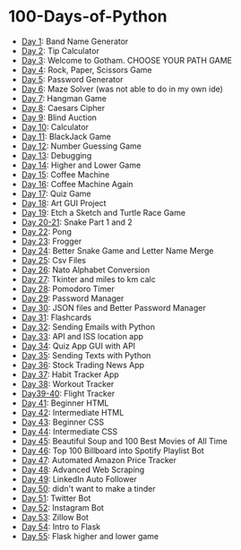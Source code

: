 ﻿# 100-Days-of-Python

- [Day 1](Day01): Band Name Generator
- [Day 2](Day02): Tip Calculator
- [Day 3](Day03): Welcome to Gotham. CHOOSE YOUR PATH GAME
- [Day 4](Day04): Rock, Paper, Scissors Game
- [Day 5](Day05): Password Generator
- [Day 6](Day06): Maze Solver (was not able to do in my own ide)
- [Day 7](Day07): Hangman Game
- [Day 8](Day08): Caesars Cipher
- [Day 9](Day09): Blind Auction
- [Day 10](Day10): Calculator
- [Day 11](Day11): BlackJack Game
- [Day 12](Day12): Number Guessing Game
- [Day 13](Day13): Debugging
- [Day 14](Day14): Higher and Lower Game
- [Day 15](Day15): Coffee Machine
- [Day 16](Day16): Coffee Machine Again
- [Day 17](Day17): Quiz Game
- [Day 18](Day18): Art GUI Project
- [Day 19](Day19): Etch a Sketch and Turtle Race Game
- [Day 20-21](Day20-21): Snake Part 1 and 2
- [Day 22](Day22): Pong
- [Day 23](Day23): Frogger
- [Day 24](Day24): Better Snake Game and Letter Name Merge
- [Day 25](Day25): Csv Files
- [Day 26](Day26): Nato Alphabet Conversion
- [Day 27](Day27): Tkinter and miles to km calc
- [Day 28](Day28): Pomodoro Timer
- [Day 29](Day29): Password Manager
- [Day 30](Day30): JSON files and Better Password Manager
- [Day 31](Day31): Flashcards
- [Day 32](Day32): Sending Emails with Python
- [Day 33](Day33): API and ISS location app
- [Day 34](Day34): Quiz App GUI with API
- [Day 35](Day35): Sending Texts with Python
- [Day 36](Day36): Stock Trading News App
- [Day 37](Day37): Habit Tracker App
- [Day 38](Day38): Workout Tracker
- [Day39-40](Day39-40): Flight Tracker
- [Day 41](Day41): Beginner HTML
- [Day 42](Day42): Intermediate HTML
- [Day 43](Day43): Beginner CSS
- [Day 44](Day44): Intermediate CSS
- [Day 45](Day45): Beautiful Soup and 100 Best Movies of All Time
- [Day 46](Day46): Top 100 Billboard into Spotify Playlist Bot
- [Day 47](Day47): Automated Amazon Price Tracker
- [Day 48](Day48): Advanced Web Scraping
- [Day 49](Day49): LinkedIn Auto Follower
- [Day 50](Day50): didn't want to make a tinder
- [Day 51](Day51): Twitter Bot
- [Day 52](Day52): Instagram Bot
- [Day 53](Day53): Zillow Bot
- [Day 54](Day54): Intro to Flask
- [Day 55](Day55): Flask higher and lower game



